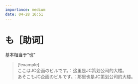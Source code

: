 ```yaml
---
importance: medium
date: 04-28 16:51
---
```


# も［助词］

基本相当于“也”

> [!example]  
> ここはJC企画のビルです。：这里是JC策划公司的大楼。  
> あそこもJC企画のビルです。：那里也是JC策划公司的大楼。